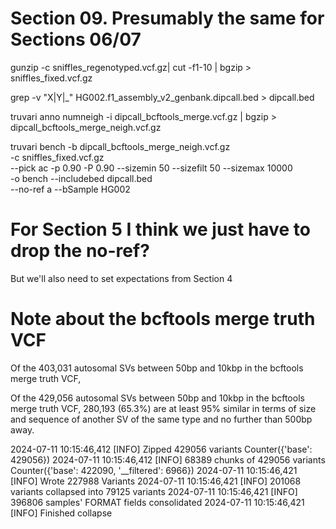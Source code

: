 # Section 09. Presumably the same for Sections 06/07

gunzip -c sniffles_regenotyped.vcf.gz| cut -f1-10 | bgzip > sniffles_fixed.vcf.gz

grep -v "X\|Y\|_" HG002.f1_assembly_v2_genbank.dipcall.bed > dipcall.bed

truvari anno numneigh -i dipcall_bcftools_merge.vcf.gz | bgzip > dipcall_bcftools_merge_neigh.vcf.gz

truvari bench -b dipcall_bcftools_merge_neigh.vcf.gz \
	      -c sniffles_fixed.vcf.gz \
	      --pick ac -p 0.90 -P 0.90 --sizemin 50 --sizefilt 50 --sizemax 10000 \
	      -o bench --includebed dipcall.bed \
	      --no-ref a --bSample HG002

# For Section 5 I think we just have to drop the no-ref?
But we'll also need to set expectations from Section 4


# Note about the bcftools merge truth VCF

Of the 403,031 autosomal SVs between 50bp and 10kbp in the bcftools merge truth VCF, 

Of the 429,056 autosomal SVs between 50bp and 10kbp in the bcftools merge truth VCF, 
280,193 (65.3%) are at least 95% similar in terms of size and sequence of another SV of the same type and no further
than 500bp away. 

2024-07-11 10:15:46,412 [INFO] Zipped 429056 variants Counter({'base': 429056})
2024-07-11 10:15:46,412 [INFO] 68389 chunks of 429056 variants Counter({'base': 422090, '__filtered': 6966})
2024-07-11 10:15:46,421 [INFO] Wrote 227988 Variants
2024-07-11 10:15:46,421 [INFO] 201068 variants collapsed into 79125 variants
2024-07-11 10:15:46,421 [INFO] 396806 samples' FORMAT fields consolidated
2024-07-11 10:15:46,421 [INFO] Finished collapse
